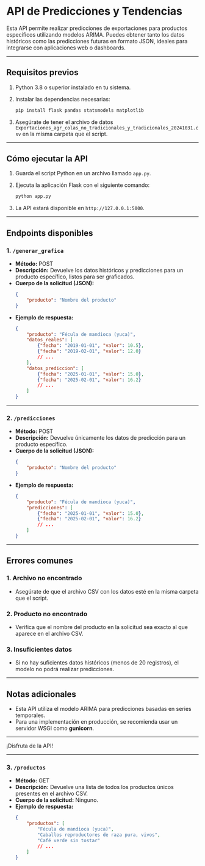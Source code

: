 
# API de Predicciones y Tendencias

Esta API permite realizar predicciones de exportaciones para productos específicos utilizando modelos ARIMA. Puedes obtener tanto los datos históricos como las predicciones futuras en formato JSON, ideales para integrarse con aplicaciones web o dashboards.

---

## **Requisitos previos**

1. Python 3.8 o superior instalado en tu sistema.
2. Instalar las dependencias necesarias:
   ```bash
   pip install flask pandas statsmodels matplotlib
   ```

3. Asegúrate de tener el archivo de datos `Exportaciones_agr_colas_no_tradicionales_y_tradicionales_20241031.csv` en la misma carpeta que el script.

---

## **Cómo ejecutar la API**

1. Guarda el script Python en un archivo llamado `app.py`.
2. Ejecuta la aplicación Flask con el siguiente comando:
   ```bash
   python app.py
   ```

3. La API estará disponible en `http://127.0.0.1:5000`.

---

## **Endpoints disponibles**

### **1. `/generar_grafica`**

- **Método:** POST
- **Descripción:** Devuelve los datos históricos y predicciones para un producto específico, listos para ser graficados.
- **Cuerpo de la solicitud (JSON):**
  ```json
  {
      "producto": "Nombre del producto"
  }
  ```
- **Ejemplo de respuesta:**
  ```json
  {
      "producto": "Fécula de mandioca (yuca)",
      "datos_reales": [
          {"fecha": "2019-01-01", "valor": 10.5},
          {"fecha": "2019-02-01", "valor": 12.0}
          // ...
      ],
      "datos_prediccion": [
          {"fecha": "2025-01-01", "valor": 15.0},
          {"fecha": "2025-02-01", "valor": 16.2}
          // ...
      ]
  }
  ```

---

### **2. `/predicciones`**

- **Método:** POST
- **Descripción:** Devuelve únicamente los datos de predicción para un producto específico.
- **Cuerpo de la solicitud (JSON):**
  ```json
  {
      "producto": "Nombre del producto"
  }
  ```
- **Ejemplo de respuesta:**
  ```json
  {
      "producto": "Fécula de mandioca (yuca)",
      "predicciones": [
          {"fecha": "2025-01-01", "valor": 15.0},
          {"fecha": "2025-02-01", "valor": 16.2}
          // ...
      ]
  }
  ```

---

## **Errores comunes**

### **1. Archivo no encontrado**
   - Asegúrate de que el archivo CSV con los datos esté en la misma carpeta que el script.

### **2. Producto no encontrado**
   - Verifica que el nombre del producto en la solicitud sea exacto al que aparece en el archivo CSV.

### **3. Insuficientes datos**
   - Si no hay suficientes datos históricos (menos de 20 registros), el modelo no podrá realizar predicciones.

---

## **Notas adicionales**

- Esta API utiliza el modelo ARIMA para predicciones basadas en series temporales.
- Para una implementación en producción, se recomienda usar un servidor WSGI como **gunicorn**.

---

¡Disfruta de la API!

---

### **3. `/productos`**

- **Método:** GET
- **Descripción:** Devuelve una lista de todos los productos únicos presentes en el archivo CSV.
- **Cuerpo de la solicitud:** Ninguno.
- **Ejemplo de respuesta:**
  ```json
  {
      "productos": [
          "Fécula de mandioca (yuca)",
          "Caballos reproductores de raza pura, vivos",
          "Café verde sin tostar"
          // ...
      ]
  }
  ```
